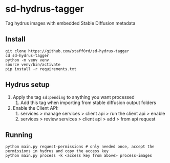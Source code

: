 # sd-hydrus-tagger
Tag hydrus images with embedded Stable Diffusion metadata

## Install

```shell
git clone https://github.com/staff0rd/sd-hydrus-tagger
cd sd-hydrus-tagger
python -m venv venv
source venv/bin/activate
pip install -r requirements.txt
```

## Hydrus setup

1. Apply the tag `sd:pending` to anything you want processed
    1. Add this tag when importing from stable diffusion output folders
1. Enable the Client API:
    1. services > manage services > client api > run the client api > enable
    1. services > review services > client api > add > from api request

## Running

```shell
python main.py request-permissions # only needed once, accept the permissions in hydrus and copy the access key
python main.py process -k <access key from above> process-images
```


